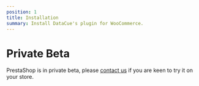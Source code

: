```yaml
---
position: 1
title: Installation
summary: Install DataCue's plugin for WooCommerce.
---
```


# Private Beta

PrestaShop is in private beta, please [contact us](https://datacue.co/contact) if you are keen to try it on your store.